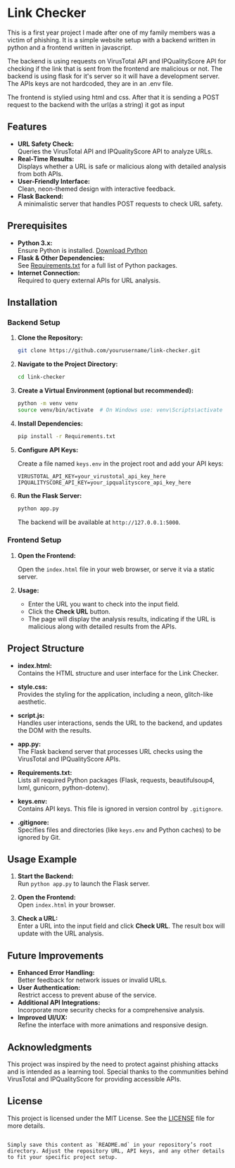 # Link Checker


This is a first year project I made after one of my family members was a victim of phishing.
It is a simple website setup with a backend written in python and a frontend written in javascript.

The backend is using requests on VirusTotal API and IPQualityScore API for checking if the link that is sent from the frontend are malicious or not. The backend is using flask for it's server so it will have a development server. The APIs keys are not hardcoded, they are in an .env file.

The frontend is stylied using html and css. After that it is sending a POST request to the backend with the url(as a string) it got as input
## Features

- **URL Safety Check:**  
  Queries the VirusTotal API and IPQualityScore API to analyze URLs.
- **Real-Time Results:**  
  Displays whether a URL is safe or malicious along with detailed analysis from both APIs.
- **User-Friendly Interface:**  
  Clean, neon-themed design with interactive feedback.
- **Flask Backend:**  
  A minimalistic server that handles POST requests to check URL safety.

## Prerequisites

- **Python 3.x:**  
  Ensure Python is installed. [Download Python](https://www.python.org/downloads/)
- **Flask & Other Dependencies:**  
  See [Requirements.txt](Requirements.txt) for a full list of Python packages.
- **Internet Connection:**  
  Required to query external APIs for URL analysis.

## Installation

### Backend Setup

1. **Clone the Repository:**

   ```bash
   git clone https://github.com/yourusername/link-checker.git
   ```

2. **Navigate to the Project Directory:**

   ```bash
   cd link-checker
   ```

3. **Create a Virtual Environment (optional but recommended):**

   ```bash
   python -m venv venv
   source venv/bin/activate  # On Windows use: venv\Scripts\activate
   ```

4. **Install Dependencies:**

   ```bash
   pip install -r Requirements.txt
   ```

5. **Configure API Keys:**

   Create a file named `keys.env` in the project root and add your API keys:

   ```env
   VIRUSTOTAL_API_KEY=your_virustotal_api_key_here
   IPQUALITYSCORE_API_KEY=your_ipqualityscore_api_key_here
   ```

6. **Run the Flask Server:**

   ```bash
   python app.py
   ```

   The backend will be available at `http://127.0.0.1:5000`.

### Frontend Setup

1. **Open the Frontend:**

   Open the `index.html` file in your web browser, or serve it via a static server.

2. **Usage:**

   - Enter the URL you want to check into the input field.
   - Click the **Check URL** button.
   - The page will display the analysis results, indicating if the URL is malicious along with detailed results from the APIs.

## Project Structure

- **index.html:**  
  Contains the HTML structure and user interface for the Link Checker.

- **style.css:**  
  Provides the styling for the application, including a neon, glitch-like aesthetic.

- **script.js:**  
  Handles user interactions, sends the URL to the backend, and updates the DOM with the results.

- **app.py:**  
  The Flask backend server that processes URL checks using the VirusTotal and IPQualityScore APIs.

- **Requirements.txt:**  
  Lists all required Python packages (Flask, requests, beautifulsoup4, lxml, gunicorn, python-dotenv).

- **keys.env:**  
  Contains API keys. This file is ignored in version control by `.gitignore`.

- **.gitignore:**  
  Specifies files and directories (like `keys.env` and Python caches) to be ignored by Git.

## Usage Example

1. **Start the Backend:**  
   Run `python app.py` to launch the Flask server.

2. **Open the Frontend:**  
   Open `index.html` in your browser.

3. **Check a URL:**  
   Enter a URL into the input field and click **Check URL**. The result box will update with the URL analysis.

## Future Improvements

- **Enhanced Error Handling:**  
  Better feedback for network issues or invalid URLs.
- **User Authentication:**  
  Restrict access to prevent abuse of the service.
- **Additional API Integrations:**  
  Incorporate more security checks for a comprehensive analysis.
- **Improved UI/UX:**  
  Refine the interface with more animations and responsive design.

## Acknowledgments

This project was inspired by the need to protect against phishing attacks and is intended as a learning tool. Special thanks to the communities behind VirusTotal and IPQualityScore for providing accessible APIs.

## License

This project is licensed under the MIT License. See the [LICENSE](LICENSE) file for more details.
```

Simply save this content as `README.md` in your repository’s root directory. Adjust the repository URL, API keys, and any other details to fit your specific project setup.
